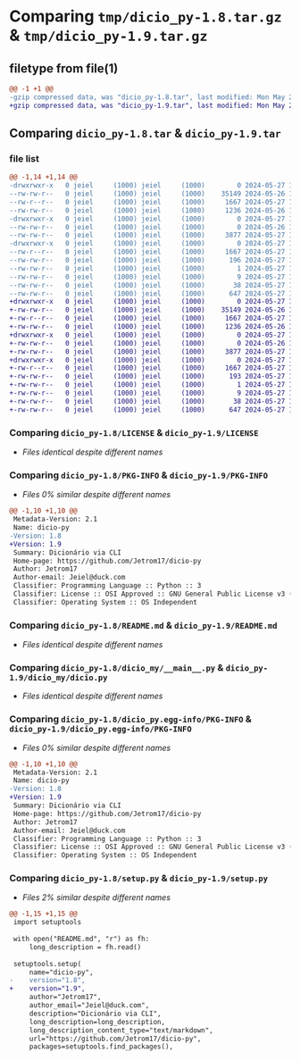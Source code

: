 # Comparing `tmp/dicio_py-1.8.tar.gz` & `tmp/dicio_py-1.9.tar.gz`

## filetype from file(1)

```diff
@@ -1 +1 @@
-gzip compressed data, was "dicio_py-1.8.tar", last modified: Mon May 27 13:44:56 2024, max compression
+gzip compressed data, was "dicio_py-1.9.tar", last modified: Mon May 27 13:57:56 2024, max compression
```

## Comparing `dicio_py-1.8.tar` & `dicio_py-1.9.tar`

### file list

```diff
@@ -1,14 +1,14 @@
-drwxrwxr-x   0 jeiel     (1000) jeiel     (1000)        0 2024-05-27 13:44:56.648593 dicio_py-1.8/
--rw-rw-r--   0 jeiel     (1000) jeiel     (1000)    35149 2024-05-26 14:04:54.000000 dicio_py-1.8/LICENSE
--rw-r--r--   0 jeiel     (1000) jeiel     (1000)     1667 2024-05-27 13:44:56.648593 dicio_py-1.8/PKG-INFO
--rw-rw-r--   0 jeiel     (1000) jeiel     (1000)     1236 2024-05-26 14:43:55.000000 dicio_py-1.8/README.md
-drwxrwxr-x   0 jeiel     (1000) jeiel     (1000)        0 2024-05-27 13:44:56.644593 dicio_py-1.8/dicio_my/
--rw-rw-r--   0 jeiel     (1000) jeiel     (1000)        0 2024-05-26 14:28:37.000000 dicio_py-1.8/dicio_my/__init__.py
--rw-rw-r--   0 jeiel     (1000) jeiel     (1000)     3877 2024-05-27 13:40:43.000000 dicio_py-1.8/dicio_my/__main__.py
-drwxrwxr-x   0 jeiel     (1000) jeiel     (1000)        0 2024-05-27 13:44:56.648593 dicio_py-1.8/dicio_py.egg-info/
--rw-r--r--   0 jeiel     (1000) jeiel     (1000)     1667 2024-05-27 13:44:56.000000 dicio_py-1.8/dicio_py.egg-info/PKG-INFO
--rw-rw-r--   0 jeiel     (1000) jeiel     (1000)      196 2024-05-27 13:44:56.000000 dicio_py-1.8/dicio_py.egg-info/SOURCES.txt
--rw-rw-r--   0 jeiel     (1000) jeiel     (1000)        1 2024-05-27 13:44:56.000000 dicio_py-1.8/dicio_py.egg-info/dependency_links.txt
--rw-rw-r--   0 jeiel     (1000) jeiel     (1000)        9 2024-05-27 13:44:56.000000 dicio_py-1.8/dicio_py.egg-info/top_level.txt
--rw-rw-r--   0 jeiel     (1000) jeiel     (1000)       38 2024-05-27 13:44:56.648593 dicio_py-1.8/setup.cfg
--rw-rw-r--   0 jeiel     (1000) jeiel     (1000)      647 2024-05-27 13:43:18.000000 dicio_py-1.8/setup.py
+drwxrwxr-x   0 jeiel     (1000) jeiel     (1000)        0 2024-05-27 13:57:56.539017 dicio_py-1.9/
+-rw-rw-r--   0 jeiel     (1000) jeiel     (1000)    35149 2024-05-26 14:04:54.000000 dicio_py-1.9/LICENSE
+-rw-r--r--   0 jeiel     (1000) jeiel     (1000)     1667 2024-05-27 13:57:56.539017 dicio_py-1.9/PKG-INFO
+-rw-rw-r--   0 jeiel     (1000) jeiel     (1000)     1236 2024-05-26 14:43:55.000000 dicio_py-1.9/README.md
+drwxrwxr-x   0 jeiel     (1000) jeiel     (1000)        0 2024-05-27 13:57:56.531017 dicio_py-1.9/dicio_my/
+-rw-rw-r--   0 jeiel     (1000) jeiel     (1000)        0 2024-05-26 14:28:37.000000 dicio_py-1.9/dicio_my/__init__.py
+-rw-rw-r--   0 jeiel     (1000) jeiel     (1000)     3877 2024-05-27 13:57:27.000000 dicio_py-1.9/dicio_my/dicio.py
+drwxrwxr-x   0 jeiel     (1000) jeiel     (1000)        0 2024-05-27 13:57:56.539017 dicio_py-1.9/dicio_py.egg-info/
+-rw-r--r--   0 jeiel     (1000) jeiel     (1000)     1667 2024-05-27 13:57:56.000000 dicio_py-1.9/dicio_py.egg-info/PKG-INFO
+-rw-rw-r--   0 jeiel     (1000) jeiel     (1000)      193 2024-05-27 13:57:56.000000 dicio_py-1.9/dicio_py.egg-info/SOURCES.txt
+-rw-rw-r--   0 jeiel     (1000) jeiel     (1000)        1 2024-05-27 13:57:56.000000 dicio_py-1.9/dicio_py.egg-info/dependency_links.txt
+-rw-rw-r--   0 jeiel     (1000) jeiel     (1000)        9 2024-05-27 13:57:56.000000 dicio_py-1.9/dicio_py.egg-info/top_level.txt
+-rw-rw-r--   0 jeiel     (1000) jeiel     (1000)       38 2024-05-27 13:57:56.539017 dicio_py-1.9/setup.cfg
+-rw-rw-r--   0 jeiel     (1000) jeiel     (1000)      647 2024-05-27 13:56:36.000000 dicio_py-1.9/setup.py
```

### Comparing `dicio_py-1.8/LICENSE` & `dicio_py-1.9/LICENSE`

 * *Files identical despite different names*

### Comparing `dicio_py-1.8/PKG-INFO` & `dicio_py-1.9/PKG-INFO`

 * *Files 0% similar despite different names*

```diff
@@ -1,10 +1,10 @@
 Metadata-Version: 2.1
 Name: dicio-py
-Version: 1.8
+Version: 1.9
 Summary: Dicionário via CLI
 Home-page: https://github.com/Jetrom17/dicio-py
 Author: Jetrom17
 Author-email: Jeiel@duck.com
 Classifier: Programming Language :: Python :: 3
 Classifier: License :: OSI Approved :: GNU General Public License v3 (GPLv3)
 Classifier: Operating System :: OS Independent
```

### Comparing `dicio_py-1.8/README.md` & `dicio_py-1.9/README.md`

 * *Files identical despite different names*

### Comparing `dicio_py-1.8/dicio_my/__main__.py` & `dicio_py-1.9/dicio_my/dicio.py`

 * *Files identical despite different names*

### Comparing `dicio_py-1.8/dicio_py.egg-info/PKG-INFO` & `dicio_py-1.9/dicio_py.egg-info/PKG-INFO`

 * *Files 0% similar despite different names*

```diff
@@ -1,10 +1,10 @@
 Metadata-Version: 2.1
 Name: dicio-py
-Version: 1.8
+Version: 1.9
 Summary: Dicionário via CLI
 Home-page: https://github.com/Jetrom17/dicio-py
 Author: Jetrom17
 Author-email: Jeiel@duck.com
 Classifier: Programming Language :: Python :: 3
 Classifier: License :: OSI Approved :: GNU General Public License v3 (GPLv3)
 Classifier: Operating System :: OS Independent
```

### Comparing `dicio_py-1.8/setup.py` & `dicio_py-1.9/setup.py`

 * *Files 2% similar despite different names*

```diff
@@ -1,15 +1,15 @@
 import setuptools
 
 with open("README.md", "r") as fh:
     long_description = fh.read()
 
 setuptools.setup(
     name="dicio-py",
-    version="1.8",
+    version="1.9",
     author="Jetrom17",
     author_email="Jeiel@duck.com",
     description="Dicionário via CLI",
     long_description=long_description,
     long_description_content_type="text/markdown",
     url="https://github.com/Jetrom17/dicio-py",
     packages=setuptools.find_packages(),
```

